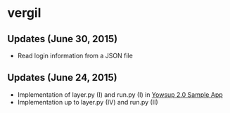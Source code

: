# vergil

## Updates (June 30, 2015)

- Read login information from a JSON file

## Updates (June 24, 2015)

- Implementation of layer.py (I) and run.py (I) in [Yowsup 2.0 Sample App](https://github.com/tgalal/yowsup/wiki/Yowsup-2.0-Sample-app)
- Implementation up to layer.py (IV) and run.py (II)
